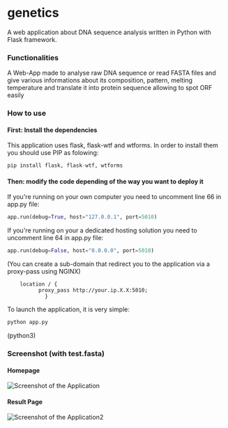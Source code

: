 # genetics
A web application about DNA sequence analysis written in Python with Flask framework.

### Functionalities
A Web-App made to analyse raw DNA sequence or read FASTA files and give various informations about its composition, pattern, melting temperature and translate it into protein sequence allowing to spot ORF easily

### How to use

#### First: Install the dependencies
This application uses flask, flask-wtf and wtforms. In order to install them you should use PIP as folowing:
```python
pip install flask, flask-wtf, wtforms
```

#### Then: modify the code depending of the way you want to deploy it
If you're running on your own computer you need to uncomment line 66 in app.py file:
```python
app.run(debug=True, host="127.0.0.1", port=5010)
```

If you're running on your a dedicated hosting solution you need to uncomment line 64 in app.py file:
```python
app.run(debug=False, host="0.0.0.0", port=5010)
```
(You can create a sub-domain that redirect you to the application via a proxy-pass using NGINX)
```nginx
    location / {
          proxy_pass http://your.ip.X.X:5010;
            }
```

To launch the application, it is very simple:
```bash
python app.py
```
(python3)



### Screenshot (with test.fasta)

#### Homepage
![Screenshot of the Application](https://i.imgur.com/hOzxmfJ.png)


#### Result Page
![Screenshot of the Application2](https://i.imgur.com/uzgX0Ro.png)
